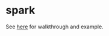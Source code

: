 # spark
See [here](https://github.com/kubernetes/examples/tree/master/staging/spark) for walkthrough and example.
